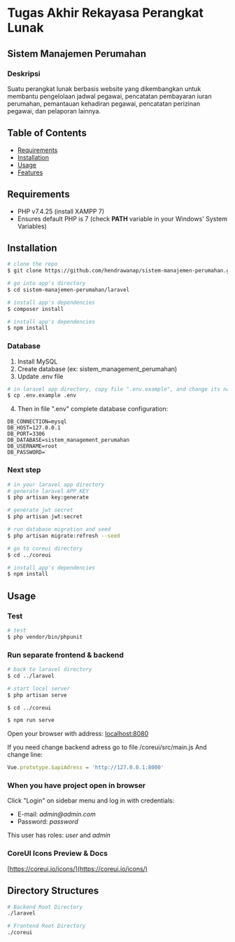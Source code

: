 # Tugas Akhir Rekayasa Perangkat Lunak
## Sistem Manajemen Perumahan
### Deskripsi
Suatu perangkat lunak berbasis website yang dikembangkan untuk membantu pengelolaan jadwal pegawai, pencatatan pembayaran iuran perumahan, pemantauan kehadiran pegawai, pencatatan perizinan pegawai, dan pelaporan lainnya.

## Table of Contents
* [Requirements](#Requirements)
* [Installation](#Installation)
* [Usage](#Usage)
* [Features](#Features)

## Requirements
* PHP v7.4.25 (install XAMPP 7)
* Ensures default PHP is 7 (check **PATH** variable in your Windows' System Variables)

## Installation

``` bash
# clone the repo
$ git clone https://github.com/hendrawanap/sistem-manajemen-perumahan.git

# go into app's directory
$ cd sistem-manajemen-perumahan/laravel

# install app's dependencies
$ composer install

# install app's dependencies
$ npm install
```

### Database

1. Install MySQL
2. Create database (ex: sistem_management_perumahan)
3. Update .env file
```bash
# in laravel app directory, copy file ".env.example", and change its name to ".env".
$ cp .env.example .env

```
4. Then in file ".env" complete database configuration:
```
DB_CONNECTION=mysql
DB_HOST=127.0.0.1
DB_PORT=3306
DB_DATABASE=sistem_management_perumahan
DB_USERNAME=root
DB_PASSWORD=
```

### Next step

``` bash
# in your laravel app directory
# generate laravel APP_KEY
$ php artisan key:generate

# generate jwt secret
$ php artisan jwt:secret

# run database migration and seed
$ php artisan migrate:refresh --seed

```

```bash
# go to coreui directory
$ cd ../coreui

# install app's dependencies
$ npm install

```

## Usage

### Test
``` bash
# test
$ php vendor/bin/phpunit
```

### Run separate frontend & backend

``` bash
# back to laravel directory
$ cd ../laravel

# start local server
$ php artisan serve

$ cd ../coreui

$ npm run serve
```
Open your browser with address: [localhost:8080](localhost:8080)

If you need change backend adress go to file /coreui/src/main.js
And change line:
```js
Vue.prototype.$apiAdress = 'http://127.0.0.1:8000'
```

### When you have project open in browser

Click "Login" on sidebar menu and log in with credentials:

* E-mail: _admin@admin.com_
* Password: _password_

This user has roles: _user_ and _admin_

### CoreUI Icons Preview & Docs

[https://coreui.io/icons/](https://coreui.io/icons/)

## Directory Structures
```bash
# Backend Root Directory
./laravel
```
```bash
# Frontend Root Directory
./coreui
```
